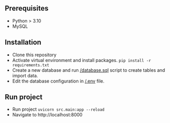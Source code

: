 ## Prerequisites
- Python > 3.10
- MySQL

## Installation
- Clone this repository 
- Activate virtual environment and install packages. `pip install -r requirements.txt`
- Create a new database and run [/database.sql](/database.sql) script to create tables and import data.
- Edit the database configuration in [/.env](/.env) file.

## Run project

- Run project `uvicorn src.main:app --reload`
- Navigate to http://localhost:8000